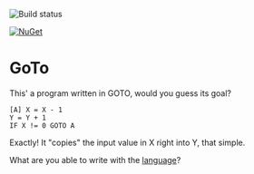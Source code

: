 ![Build status](https://marcoscm.visualstudio.com/GoTo/_apis/build/status/GoTo-.NET%20Desktop-CI)

[![NuGet](https://img.shields.io/nuget/v/GoTo.svg?label=NuGet)](https://www.nuget.org/packages/GoTo)

# GoTo

This' a program written in GOTO, would you guess its goal?

```
[A] X = X - 1
Y = Y + 1
IF X != 0 GOTO A
```

Exactly! It "copies" the input value in X right into Y, that simple.

What are you able to write with the [language](https://github.com/MarcosCobena/GoTo/wiki/Language)?
